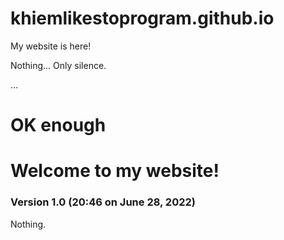 # khiemlikestoprogram.github.io
My website is here!

Nothing...
Only silence.










...










# OK enough
# Welcome to my website!
### Version 1.0 (20:46 on June 28, 2022)
Nothing.
